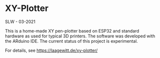 # XY-Plotter
SLW - 03-2021

This is a home-made XY pen-plotter based on ESP32 and standard hardware as used for typical 3D printers. The software was developed with the ARduino IDE.
The current status of this project is experimental. 

For details, see https://laagewitt.de/xy-plotter/

